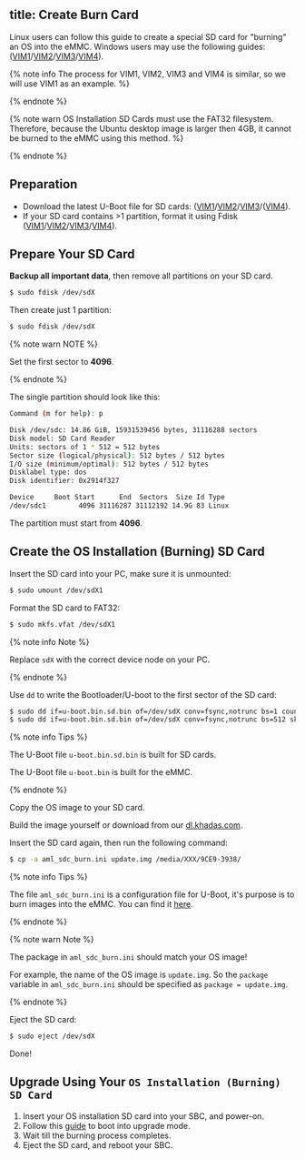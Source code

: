 title: Create Burn Card
---

Linux users can follow this guide to create a special SD card for "burning" an OS into the eMMC. Windows users may use the following guides: ([VIM1](UpgradeViaTFBurningCard.html)/[VIM2](UpgradeViaTFBurningCard.html)/[VIM3](UpgradeViaTFBurningCard.html)/[VIM4](UpgradeViaTFBurningCard.html)).

{% note info The process for VIM1, VIM2, VIM3 and VIM4 is similar, so we will use VIM1 as an example. %}

{% endnote %}

{% note warn OS Installation SD Cards must use the FAT32 filesystem. Therefore, because the Ubuntu desktop image is larger then 4GB, it cannot be burned to the eMMC using this method. %}

{% endnote %}

## Preparation
* Download the latest U-Boot file for SD cards: ([VIM1](https://dl.khadas.com/Firmware/VIM1/U-boot/)/[VIM2](https://dl.khadas.com/Firmware/VIM2/U-boot/)/[VIM3](https://dl.khadas.com/Firmware/VIM3/U-boot/)/([VIM4](https://dl.khadas.com/Firmware/VIM4/U-boot/)).
* If your SD card contains >1 partition, format it using Fdisk ([VIM1](CreateBurnCardViaCLI.html)/[VIM2](CreateBurnCardViaCLI.html)/[VIM3](CreateBurnCardViaCLI.html)/[VIM4](CreateBurnCardViaCLI.html)).


## Prepare Your SD Card

**Backup all important data**, then remove all partitions on your SD card.

```bash
$ sudo fdisk /dev/sdX
```

Then create just 1 partition:

```bash
$ sudo fdisk /dev/sdX
```

{% note warn NOTE %}
	
Set the first sector to **4096**.

{% endnote %}

The single partition should look like this:

```bash
Command (m for help): p

Disk /dev/sdc: 14.86 GiB, 15931539456 bytes, 31116288 sectors
Disk model: SD Card Reader
Units: sectors of 1 * 512 = 512 bytes
Sector size (logical/physical): 512 bytes / 512 bytes
I/O size (minimum/optimal): 512 bytes / 512 bytes
Disklabel type: dos
Disk identifier: 0x2914f327

Device     Boot Start      End  Sectors  Size Id Type
/dev/sdc1        4096 31116287 31112192 14.9G 83 Linux
```

The partition must start from **4096**.

## Create the OS Installation (Burning) SD Card

Insert the SD card into your PC, make sure it is unmounted:

```bash
$ sudo umount /dev/sdX1
```

Format the SD card to FAT32:

```bash
$ sudo mkfs.vfat /dev/sdX1
```

{% note info Note %}

Replace `sdX` with the correct device node on your PC.

{% endnote %}

Use `dd` to write the Bootloader/U-boot to the first sector of the SD card:

```bash
$ sudo dd if=u-boot.bin.sd.bin of=/dev/sdX conv=fsync,notrunc bs=1 count=444
$ sudo dd if=u-boot.bin.sd.bin of=/dev/sdX conv=fsync,notrunc bs=512 skip=1 seek=1
```

{% note info Tips %} 

The U-Boot file `u-boot.bin.sd.bin` is built for SD cards.

The U-Boot file `u-boot.bin` is built for the eMMC.

{% endnote %}

Copy the OS image to your SD card. 

Build the image yourself or download from our [dl.khadas.com](https://dl.khadas.com/Firmware/).

Insert the SD card again, then run the following command:

```bash
$ cp -a aml_sdc_burn.ini update.img /media/XXX/9CE9-3938/
```

{% note info Tips %}
	
The file `aml_sdc_burn.ini` is a configuration file for U-Boot, it's purpose is to burn images into the eMMC. You can find it [here](https://github.com/khadas/images_upgrade/blob/master/Amlogic/aml_sdc_burn.ini).

{% endnote %}

{% note warn Note %}
	
The package in `aml_sdc_burn.ini` should match your OS image!

For example, the name of the OS image is `update.img`. So the `package` variable in `aml_sdc_burn.ini` should be specified as `package = update.img`.

{% endnote %}

Eject the SD card:

```bash
$ sudo eject /dev/sdX
```

Done!

## Upgrade Using Your `OS Installation (Burning) SD Card`

1. Insert your OS installation SD card into your SBC, and power-on.
2. Follow this [guide](BootIntoUpgradeMode.html) to boot into upgrade mode.
3. Wait till the burning process completes.
4. Eject the SD card, and reboot your SBC.
